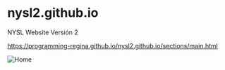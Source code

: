 # nysl2.github.io
NYSL Website Versión 2

https://programming-regina.github.io/nysl2.github.io/sections/main.html

![Home](https://raw.githubusercontent.com/programming-Regina/nysl2.github.io/blob/master/img/NYSL.JPG)


